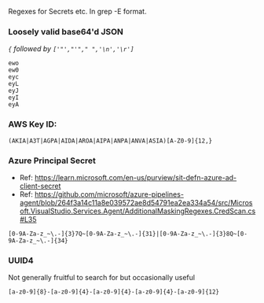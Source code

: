 Regexes for Secrets etc. In grep -E format.

### Loosely valid base64'd JSON

*`{` followed by `['"',"'"," ",'\n','\r']`*

```
ewo
ew0
eyc
eyL
eyJ
eyI
eyA
```

### AWS Key ID:

```
(AKIA|A3T|AGPA|AIDA|AROA|AIPA|ANPA|ANVA|ASIA)[A-Z0-9]{12,}
```

### Azure Principal Secret

* Ref: https://learn.microsoft.com/en-us/purview/sit-defn-azure-ad-client-secret
* Ref: https://github.com/microsoft/azure-pipelines-agent/blob/264f3a14c11a8e039572ae8d54791ea2ea334a54/src/Microsoft.VisualStudio.Services.Agent/AdditionalMaskingRegexes.CredScan.cs#L35

```
[0-9A-Za-z_~\.-]{3}7Q~[0-9A-Za-z_~\.-]{31}|[0-9A-Za-z_~\.-]{3}8Q~[0-9A-Za-z_~\.-]{34}
```

### UUID4

Not generally fruitful to search for but occasionally useful

```
[a-z0-9]{8}-[a-z0-9]{4}-[a-z0-9]{4}-[a-z0-9]{4}-[a-z0-9]{12}
```
